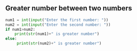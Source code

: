 ## Greater number between two numbers
```python
num1 = int(input("Enter the first number: "))
num2 = int(input("Enter the second number: "))
if num1>num2:
    print(str(num1)+" is greater number")
else:
     print(str(num2)+" is greater number")
```
